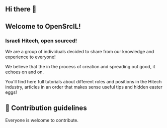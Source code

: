 ## Hi there 👋

<!--

**Here are some ideas to get you started:**

🙋‍♀️ A short introduction - what is your organization all about?
🌈 Contribution guidelines - how can the community get involved?
👩‍💻 Useful resources - where can the community find your docs? Is there anything else the community should know?
🍿 Fun facts - what does your team eat for breakfast?
🧙 Remember, you can do mighty things with the power of [Markdown](https://docs.github.com/github/writing-on-github/getting-started-with-writing-and-formatting-on-github/basic-writing-and-formatting-syntax)
-->

## Welcome to OpenSrcIL! 
### Israeli Hitech, open sourced! 

We are a group of individuals decided to share from our knowledge and experience to everyone! 

We believe that the in the process of creation and spreading out good, it echoes on and on. 

You'll find here full tutorials about different roles and positions in the Hitech industry, articles in an order that makes sense useful tips and hidden easter eggs! 

## 🌈 Contribution guidelines
Everyone is welcome to contribute. 
